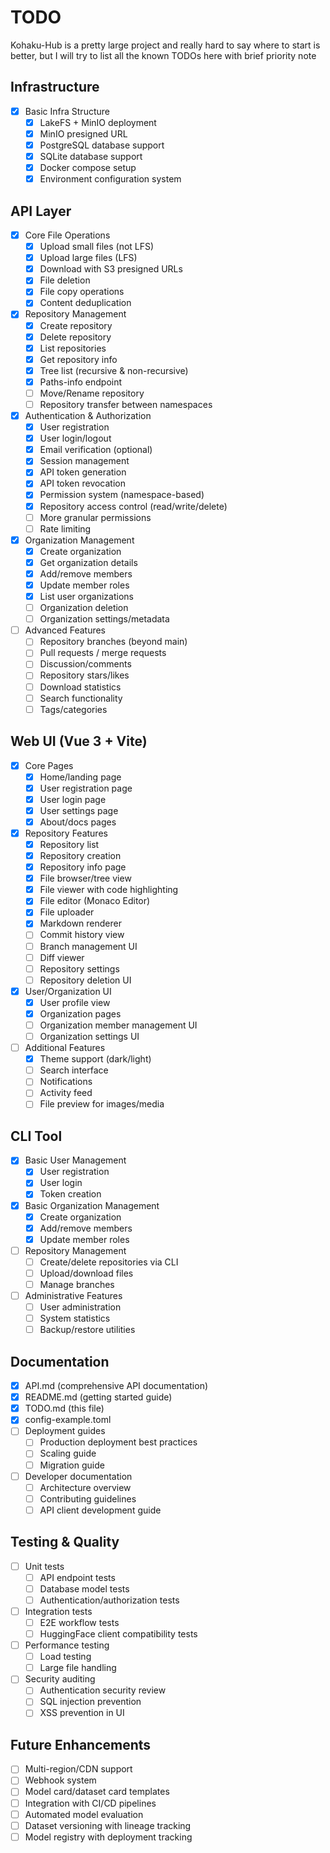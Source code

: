 # TODO

Kohaku-Hub is a pretty large project and really hard to say where to start is better, but I will try to list all the known TODOs here with brief priority note

## Infrastructure
- [x] Basic Infra Structure
    - [x] LakeFS + MinIO deployment
    - [x] MinIO presigned URL
    - [x] PostgreSQL database support
    - [x] SQLite database support
    - [x] Docker compose setup
    - [x] Environment configuration system

## API Layer
- [x] Core File Operations
    - [x] Upload small files (not LFS)
    - [x] Upload large files (LFS)
    - [x] Download with S3 presigned URLs
    - [x] File deletion
    - [x] File copy operations
    - [x] Content deduplication
- [x] Repository Management
    - [x] Create repository
    - [x] Delete repository
    - [x] List repositories
    - [x] Get repository info
    - [x] Tree list (recursive & non-recursive)
    - [x] Paths-info endpoint
    - [ ] Move/Rename repository
    - [ ] Repository transfer between namespaces
- [x] Authentication & Authorization
    - [x] User registration
    - [x] User login/logout
    - [x] Email verification (optional)
    - [x] Session management
    - [x] API token generation
    - [x] API token revocation
    - [x] Permission system (namespace-based)
    - [x] Repository access control (read/write/delete)
    - [ ] More granular permissions
    - [ ] Rate limiting
- [x] Organization Management
    - [x] Create organization
    - [x] Get organization details
    - [x] Add/remove members
    - [x] Update member roles
    - [x] List user organizations
    - [ ] Organization deletion
    - [ ] Organization settings/metadata
- [ ] Advanced Features
    - [ ] Repository branches (beyond main)
    - [ ] Pull requests / merge requests
    - [ ] Discussion/comments
    - [ ] Repository stars/likes
    - [ ] Download statistics
    - [ ] Search functionality
    - [ ] Tags/categories

## Web UI (Vue 3 + Vite)
- [x] Core Pages
    - [x] Home/landing page
    - [x] User registration page
    - [x] User login page
    - [x] User settings page
    - [x] About/docs pages
- [x] Repository Features
    - [x] Repository list
    - [x] Repository creation
    - [x] Repository info page
    - [x] File browser/tree view
    - [x] File viewer with code highlighting
    - [x] File editor (Monaco Editor)
    - [x] File uploader
    - [x] Markdown renderer
    - [ ] Commit history view
    - [ ] Branch management UI
    - [ ] Diff viewer
    - [ ] Repository settings
    - [ ] Repository deletion UI
- [x] User/Organization UI
    - [x] User profile view
    - [x] Organization pages
    - [ ] Organization member management UI
    - [ ] Organization settings UI
- [ ] Additional Features
    - [x] Theme support (dark/light)
    - [ ] Search interface
    - [ ] Notifications
    - [ ] Activity feed
    - [ ] File preview for images/media

## CLI Tool
- [x] Basic User Management
    - [x] User registration
    - [x] User login
    - [x] Token creation
- [x] Basic Organization Management
    - [x] Create organization
    - [x] Add/remove members
    - [x] Update member roles
- [ ] Repository Management
    - [ ] Create/delete repositories via CLI
    - [ ] Upload/download files
    - [ ] Manage branches
- [ ] Administrative Features
    - [ ] User administration
    - [ ] System statistics
    - [ ] Backup/restore utilities

## Documentation
- [x] API.md (comprehensive API documentation)
- [x] README.md (getting started guide)
- [x] TODO.md (this file)
- [x] config-example.toml
- [ ] Deployment guides
    - [ ] Production deployment best practices
    - [ ] Scaling guide
    - [ ] Migration guide
- [ ] Developer documentation
    - [ ] Architecture overview
    - [ ] Contributing guidelines
    - [ ] API client development guide

## Testing & Quality
- [ ] Unit tests
    - [ ] API endpoint tests
    - [ ] Database model tests
    - [ ] Authentication/authorization tests
- [ ] Integration tests
    - [ ] E2E workflow tests
    - [ ] HuggingFace client compatibility tests
- [ ] Performance testing
    - [ ] Load testing
    - [ ] Large file handling
- [ ] Security auditing
    - [ ] Authentication security review
    - [ ] SQL injection prevention
    - [ ] XSS prevention in UI

## Future Enhancements
- [ ] Multi-region/CDN support
- [ ] Webhook system
- [ ] Model card/dataset card templates
- [ ] Integration with CI/CD pipelines
- [ ] Automated model evaluation
- [ ] Dataset versioning with lineage tracking
- [ ] Model registry with deployment tracking